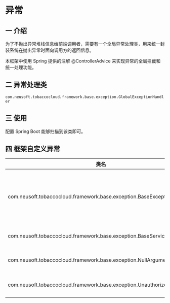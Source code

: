 # 异常

## 一 介绍

为了不抛出异常堆栈信息给前端调用者，需要有一个全局异常处理类，用来统一封装系统在抛出异常时面向调用方的返回信息。

本框架中使用 Spring 提供的注解 @ControllerAdvice 来实现异常的全局拦截和统一处理功能。

## 二 异常处理类

`com.neusoft.tobaccocloud.framework.base.exception.GlobalExceptionHandler`

## 三 使用

配置 Spring Boot 能够扫描到该类即可。

## 四 框架自定义异常

| 类名                                                         | 说明                                   |
| ------------------------------------------------------------ | -------------------------------------- |
| com.neusoft.tobaccocloud.framework.base.exception.BaseException | 异常抽象类，其他自定义异常应继承此异常 |
| com.neusoft.tobaccocloud.framework.base.exception.BaseServiceException | Service 层异常基类                     |
| com.neusoft.tobaccocloud.framework.base.exception.NullArgumentException | 参数为 null 异常                       |
| com.neusoft.tobaccocloud.framework.base.exception.UnauthorizedException | 访问未授权异常                         |

